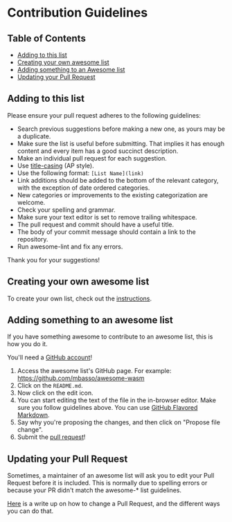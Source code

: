 # Contribution Guidelines

## Table of Contents

- [Adding to this list](#adding-to-this-list)
- [Creating your own awesome list](#creating-your-own-awesome-list)
- [Adding something to an Awesome list](#adding-something-to-an-awesome-list)
- [Updating your Pull Request](#updating-your-pull-request)

## Adding to this list

Please ensure your pull request adheres to the following guidelines:

- Search previous suggestions before making a new one, as yours may be a
  duplicate.
- Make sure the list is useful before submitting. That implies it has enough
  content and every item has a good succinct description.
- Make an individual pull request for each suggestion.
- Use [title-casing](https://capitalizemytitle.com/) (AP style).
- Use the following format: `[List Name](link)`
- Link additions should be added to the bottom of the relevant category, with
  the exception of date ordered categories.
- New categories or improvements to the existing categorization are welcome.
- Check your spelling and grammar.
- Make sure your text editor is set to remove trailing whitespace.
- The pull request and commit should have a useful title.
- The body of your commit message should contain a link to the repository.
- Run awesome-lint and fix any errors.

Thank you for your suggestions!

## Creating your own awesome list

To create your own list, check out the
[instructions](https://github.com/sindresorhus/awesome/blob/master/create-list.md).

## Adding something to an awesome list

If you have something awesome to contribute to an awesome list, this is how you
do it.

You'll need a [GitHub account](https://github.com/join)!

1. Access the awesome list's GitHub page. For example:
   https://github.com/mbasso/awesome-wasm
2. Click on the `README.md`.
3. Now click on the edit icon.
4. You can start editing the text of the file in the in-browser editor. Make
   sure you follow guidelines above. You can use
   [GitHub Flavored Markdown](https://help.github.com/articles/github-flavored-markdown/).
5. Say why you're proposing the changes, and then click on "Propose file
   change".
6. Submit the
   [pull request](https://help.github.com/articles/using-pull-requests/)!

## Updating your Pull Request

Sometimes, a maintainer of an awesome list will ask you to edit your Pull
Request before it is included. This is normally due to spelling errors or
because your PR didn't match the awesome-\* list guidelines.

[Here](https://github.com/RichardLitt/docs/blob/master/amending-a-commit-guide.md)
is a write up on how to change a Pull Request, and the different ways you can do
that.
